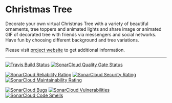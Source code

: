 # Christmas Tree

Decorate  your  own  virtual  Christmas  Tree  with  a variety of beautiful
ornaments, tree toppers and animated lights and share image or animated GIF
of decorated tree with friends via messengers and social networks. Have fun
by choosing different background and tree variations.

Please  visit  [project  website](https://christmastree.sourceforge.io/) to
get additional information.

---

[![Travis Build Status](https://travis-ci.com/christmas-tree-mobile/christmastree-android.svg?branch=master)](https://travis-ci.com/christmas-tree-mobile/christmastree-android)
[![SonarCloud Quality Gate Status](https://sonarcloud.io/api/project_badges/measure?project=christmas-tree-mobile_christmastree-android&metric=alert_status)](https://sonarcloud.io/dashboard?id=christmas-tree-mobile_christmastree-android)

[![SonarCloud Reliability Rating](https://sonarcloud.io/api/project_badges/measure?project=christmas-tree-mobile_christmastree-android&metric=reliability_rating)](https://sonarcloud.io/dashboard?id=christmas-tree-mobile_christmastree-android)
[![SonarCloud Security Rating](https://sonarcloud.io/api/project_badges/measure?project=christmas-tree-mobile_christmastree-android&metric=security_rating)](https://sonarcloud.io/dashboard?id=christmas-tree-mobile_christmastree-android)
[![SonarCloud Maintainability Rating](https://sonarcloud.io/api/project_badges/measure?project=christmas-tree-mobile_christmastree-android&metric=sqale_rating)](https://sonarcloud.io/dashboard?id=christmas-tree-mobile_christmastree-android)

[![SonarCloud Bugs](https://sonarcloud.io/api/project_badges/measure?project=christmas-tree-mobile_christmastree-android&metric=bugs)](https://sonarcloud.io/dashboard?id=christmas-tree-mobile_christmastree-android)
[![SonarCloud Vulnerabilities](https://sonarcloud.io/api/project_badges/measure?project=christmas-tree-mobile_christmastree-android&metric=vulnerabilities)](https://sonarcloud.io/dashboard?id=christmas-tree-mobile_christmastree-android)
[![SonarCloud Code Smells](https://sonarcloud.io/api/project_badges/measure?project=christmas-tree-mobile_christmastree-android&metric=code_smells)](https://sonarcloud.io/dashboard?id=christmas-tree-mobile_christmastree-android)
